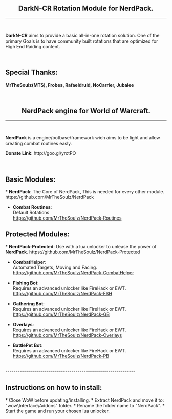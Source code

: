 <h2 align="center"><b>DarkN-CR Rotation Module for NerdPack.</b></h2>

---------------------------------------------------------------
<br/>

<p><b>DarkN-CR</b> aims to provide a basic all-in-one rotation solution. One of the primary Goals is to have community built rotations that are optimized for High End Raiding content.</p>

<br/>
<h2>Special Thanks:</h2>
<p><b>MrTheSoulz(MTS), Frobes, Rafaeldruid, NoCarrier, Jubalee </b></p>
<br/>



<h2 align="center"><b>NerdPack engine for World of Warcraft.</b></h2>

---------------------------------------------------------------
<br/>

<p><b>NerdPack</b> is a engine/botbase/framework wich aims to be light and allow creating combat routines easly.</p>
<p><b>Donate Link</b>: http://goo.gl/yrctPO</p>
<br/>

<h2>Basic Modules:</h2>
* <b>NerdPack</b>:  
The Core of NerdPack, This is needed for every other module.  
https://github.com/MrTheSoulz/NerdPack

* <b>Combat Routines</b>:  
Default Rotations  
https://github.com/MrTheSoulz/NerdPack-Routines

<h2>Protected Modules:</h2>
* <b>NerdPack-Protected</b>:  
Use with a lua unlocker to unlease the power of <b>NerdPack</b>.  
https://github.com/MrTheSoulz/NerdPack-Protected

* <b>CombatHelper</b>:  
Automated Targets, Moving and Facing.  
https://github.com/MrTheSoulz/NerdPack-CombatHelper

* <b>Fishing Bot</b>:  
Requires an advanced unlocker like FireHack or EWT.  
https://github.com/MrTheSoulz/NerdPack-FSH

* <b>Gathering Bot</b>:  
Requires an advanced unlocker like FireHack or EWT.  
https://github.com/MrTheSoulz/NerdPack-GB

* <b>Overlays</b>:  
Requires an advanced unlocker like FireHack or EWT.  
https://github.com/MrTheSoulz/NerdPack-Overlays

* <b>BattlePet Bot</b>:  
Requires an advanced unlocker like FireHack or EWT.  
https://github.com/MrTheSoulz/NerdPack-PB

<br/>
---------------------------------------------------------------
<h2>Instructions on how to install:</h2>
* Close WoW before updating/installing.
* Extract NerdPack and move it to: "wow\Interface\Addons" folder.
* Rename the folder name to "NerdPack".
* Start the game and run your chosen lua unlocker.

